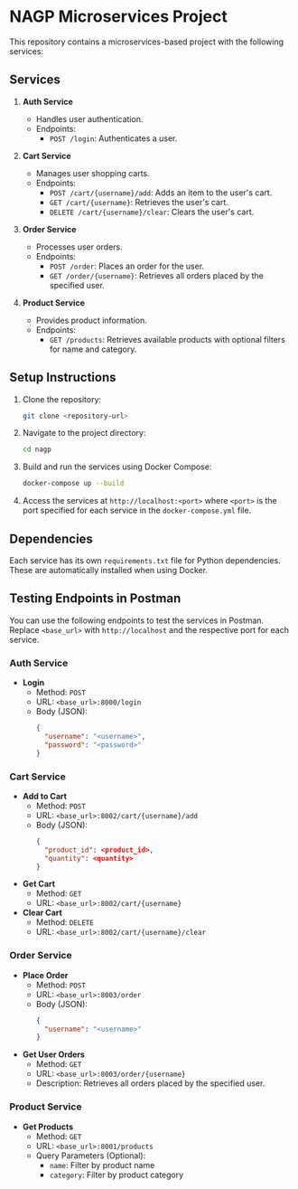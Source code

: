 # NAGP Microservices Project

This repository contains a microservices-based project with the following services:

## Services

1. **Auth Service**
   - Handles user authentication.
   - Endpoints:
     - `POST /login`: Authenticates a user.

2. **Cart Service**
   - Manages user shopping carts.
   - Endpoints:
     - `POST /cart/{username}/add`: Adds an item to the user's cart.
     - `GET /cart/{username}`: Retrieves the user's cart.
     - `DELETE /cart/{username}/clear`: Clears the user's cart.

3. **Order Service**
   - Processes user orders.
   - Endpoints:
     - `POST /order`: Places an order for the user.
     - `GET /order/{username}`: Retrieves all orders placed by the specified user.

4. **Product Service**
   - Provides product information.
   - Endpoints:
     - `GET /products`: Retrieves available products with optional filters for name and category.

## Setup Instructions

1. Clone the repository:
   ```bash
   git clone <repository-url>
   ```

2. Navigate to the project directory:
   ```bash
   cd nagp
   ```

3. Build and run the services using Docker Compose:
   ```bash
   docker-compose up --build
   ```

4. Access the services at `http://localhost:<port>` where `<port>` is the port specified for each service in the `docker-compose.yml` file.

## Dependencies

Each service has its own `requirements.txt` file for Python dependencies. These are automatically installed when using Docker.

## Testing Endpoints in Postman

You can use the following endpoints to test the services in Postman. Replace `<base_url>` with `http://localhost` and the respective port for each service.

### Auth Service
- **Login**
  - Method: `POST`
  - URL: `<base_url>:8000/login`
  - Body (JSON):
    ```json
    {
      "username": "<username>",
      "password": "<password>"
    }
    ```

### Cart Service
- **Add to Cart**
  - Method: `POST`
  - URL: `<base_url>:8002/cart/{username}/add`
  - Body (JSON):
    ```json
    {
      "product_id": <product_id>,
      "quantity": <quantity>
    }
    ```
- **Get Cart**
  - Method: `GET`
  - URL: `<base_url>:8002/cart/{username}`
- **Clear Cart**
  - Method: `DELETE`
  - URL: `<base_url>:8002/cart/{username}/clear`

### Order Service
- **Place Order**
  - Method: `POST`
  - URL: `<base_url>:8003/order`
  - Body (JSON):
    ```json
    {
      "username": "<username>"
    }
    ```
- **Get User Orders**
  - Method: `GET`
  - URL: `<base_url>:8003/order/{username}`
  - Description: Retrieves all orders placed by the specified user.

### Product Service
- **Get Products**
  - Method: `GET`
  - URL: `<base_url>:8001/products`
  - Query Parameters (Optional):
    - `name`: Filter by product name
    - `category`: Filter by product category

